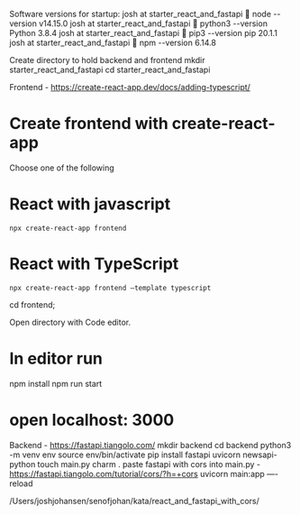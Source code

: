 Software versions for startup:
josh at starter_react_and_fastapi 🌲 node --version
v14.15.0
josh at starter_react_and_fastapi 🌲 python3 --version
Python 3.8.4
josh at starter_react_and_fastapi 🌲 pip3 --version
pip 20.1.1
josh at starter_react_and_fastapi 🌲 npm --version
6.14.8

Create directory to hold backend and frontend
mkdir starter_react_and_fastapi
cd starter_react_and_fastapi

Frontend - https://create-react-app.dev/docs/adding-typescript/

# Create frontend with create-react-app
Choose one of the following
# React with javascript
	npx create-react-app frontend
# React with TypeScript
	npx create-react-app frontend —template typescript
cd frontend;

Open directory with Code editor.
# In editor run 
npm install
npm run start
# open localhost: 3000

Backend - https://fastapi.tiangolo.com/
mkdir backend
cd backend
python3 -m venv env
source env/bin/activate
pip install fastapi uvicorn newsapi-python
touch main.py
charm .
paste fastapi with cors into main.py - https://fastapi.tiangolo.com/tutorial/cors/?h=+cors
uvicorn main:app —-reload


/Users/joshjohansen/senofjohan/kata/react_and_fastapi_with_cors/
